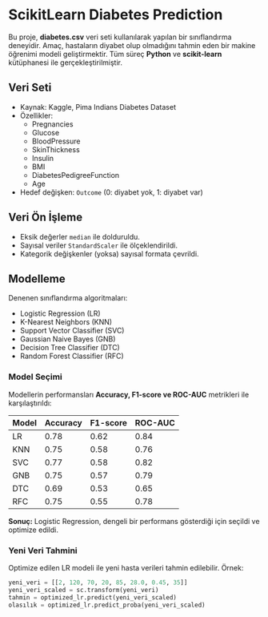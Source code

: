 # ScikitLearn Diabetes Prediction

Bu proje, **diabetes.csv** veri seti kullanılarak yapılan bir sınıflandırma deneyidir. Amaç, hastaların diyabet olup olmadığını tahmin eden bir makine öğrenimi modeli geliştirmektir. Tüm süreç **Python** ve **scikit-learn** kütüphanesi ile gerçekleştirilmiştir.

## Veri Seti

- Kaynak: Kaggle, Pima Indians Diabetes Dataset
- Özellikler:
  - Pregnancies
  - Glucose
  - BloodPressure
  - SkinThickness
  - Insulin
  - BMI
  - DiabetesPedigreeFunction
  - Age
- Hedef değişken: `Outcome` (0: diyabet yok, 1: diyabet var)

## Veri Ön İşleme

- Eksik değerler `median` ile dolduruldu.
- Sayısal veriler `StandardScaler` ile ölçeklendirildi.
- Kategorik değişkenler (yoksa) sayısal formata çevrildi.

## Modelleme

Denenen sınıflandırma algoritmaları:

- Logistic Regression (LR)
- K-Nearest Neighbors (KNN)
- Support Vector Classifier (SVC)
- Gaussian Naive Bayes (GNB)
- Decision Tree Classifier (DTC)
- Random Forest Classifier (RFC)

### Model Seçimi

Modellerin performansları **Accuracy, F1-score ve ROC-AUC** metrikleri ile karşılaştırıldı:

| Model | Accuracy | F1-score | ROC-AUC |
|-------|----------|----------|---------|
| LR    | 0.78     | 0.62     | 0.84    |
| KNN   | 0.75     | 0.58     | 0.76    |
| SVC   | 0.77     | 0.58     | 0.82    |
| GNB   | 0.75     | 0.57     | 0.79    |
| DTC   | 0.69     | 0.53     | 0.65    |
| RFC   | 0.75     | 0.55     | 0.78    |

**Sonuç:** Logistic Regression, dengeli bir performans gösterdiği için seçildi ve optimize edildi.

### Yeni Veri Tahmini

Optimize edilen LR modeli ile yeni hasta verileri tahmin edilebilir. Örnek:

```python
yeni_veri = [[2, 120, 70, 20, 85, 28.0, 0.45, 35]]
yeni_veri_scaled = sc.transform(yeni_veri)
tahmin = optimized_lr.predict(yeni_veri_scaled)
olasılık = optimized_lr.predict_proba(yeni_veri_scaled)
